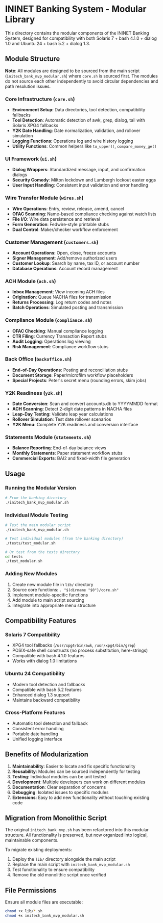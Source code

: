 # ININET Banking System - Modular Library

This directory contains the modular components of the ININET Banking System, designed for compatibility with both Solaris 7 + bash 4.1.0 + dialog 1.0 and Ubuntu 24 + bash 5.2 + dialog 1.3.

## Module Structure

**Note**: All modules are designed to be sourced from the main script (`initech_bank_mvp_modular.sh`) where `core.sh` is sourced first. The modules do not source each other independently to avoid circular dependencies and path resolution issues.

### Core Infrastructure (`core.sh`)
- **Environment Setup**: Data directories, tool detection, compatibility fallbacks
- **Tool Detection**: Automatic detection of awk, grep, dialog, tail with Solaris XPG4 fallbacks
- **Y2K Date Handling**: Date normalization, validation, and rollover simulation
- **Logging Functions**: Operations log and wire history logging
- **Utility Functions**: Common helpers like `to_upper()`, `compare_money_ge()`

### UI Framework (`ui.sh`)
- **Dialog Wrappers**: Standardized message, input, and confirmation dialogs
- **Security Comedy**: Milton lockdown and Lumbergh lockout easter eggs
- **User Input Handling**: Consistent input validation and error handling

### Wire Transfer Module (`wires.sh`)
- **Wire Operations**: Entry, review, release, amend, cancel
- **OFAC Scanning**: Name-based compliance checking against watch lists
- **File I/O**: Wire data persistence and retrieval
- **Form Generation**: Fedwire-style printable stubs
- **Dual Control**: Maker/checker workflow enforcement

### Customer Management (`customers.sh`)
- **Account Operations**: Open, close, freeze accounts
- **Signer Management**: Add/remove authorized users
- **Customer Lookup**: Search by name, tax ID, or account number
- **Database Operations**: Account record management

### ACH Module (`ach.sh`)
- **Inbox Management**: View incoming ACH files
- **Origination**: Queue NACHA files for transmission
- **Returns Processing**: Log return codes and notes
- **Batch Operations**: Simulated posting and transmission

### Compliance Module (`compliance.sh`)
- **OFAC Checking**: Manual compliance logging
- **CTR Filing**: Currency Transaction Report stubs
- **Audit Logging**: Operations log viewing
- **Risk Management**: Compliance workflow stubs

### Back Office (`backoffice.sh`)
- **End-of-Day Operations**: Posting and reconciliation stubs
- **Document Storage**: Paper/microfilm workflow placeholders
- **Special Projects**: Peter's secret menu (rounding errors, skim jobs)

### Y2K Readiness (`y2k.sh`)
- **Date Conversion**: Scan and convert accounts.db to YYYYMMDD format
- **ACH Scanning**: Detect 2-digit date patterns in NACHA files
- **Leap-Day Testing**: Validate leap year calculations
- **Rollover Simulation**: Test date rollover scenarios
- **Y2K Menu**: Complete Y2K readiness and conversion interface

### Statements Module (`statements.sh`)
- **Balance Reporting**: End-of-day balance views
- **Monthly Statements**: Paper statement workflow stubs
- **Commercial Exports**: BAI2 and fixed-width file generation

## Usage

### Running the Modular Version
```bash
# From the banking directory
./initech_bank_mvp_modular.sh
```

### Individual Module Testing
```bash
# Test the main modular script
./initech_bank_mvp_modular.sh

# Test individual modules (from the banking directory)
./tests/test_modular.sh

# Or test from the tests directory
cd tests
./test_modular.sh
```

### Adding New Modules
1. Create new module file in `lib/` directory
2. Source core functions: `. "$(dirname "$0")/core.sh"`
3. Implement module-specific functions
4. Add module to main script sourcing
5. Integrate into appropriate menu structure

## Compatibility Features

### Solaris 7 Compatibility
- XPG4 tool fallbacks (`/usr/xpg4/bin/awk`, `/usr/xpg4/bin/grep`)
- POSIX-safe shell constructs (no process substitution, here-strings)
- Compatible with bash 4.1.0 features
- Works with dialog 1.0 limitations

### Ubuntu 24 Compatibility
- Modern tool detection and fallbacks
- Compatible with bash 5.2 features
- Enhanced dialog 1.3 support
- Maintains backward compatibility

### Cross-Platform Features
- Automatic tool detection and fallback
- Consistent error handling
- Portable date handling
- Unified logging interface

## Benefits of Modularization

1. **Maintainability**: Easier to locate and fix specific functionality
2. **Reusability**: Modules can be sourced independently for testing
3. **Testing**: Individual modules can be unit tested
4. **Development**: Multiple developers can work on different modules
5. **Documentation**: Clear separation of concerns
6. **Debugging**: Isolated issues to specific modules
7. **Extensions**: Easy to add new functionality without touching existing code

## Migration from Monolithic Script

The original `initech_bank_mvp.sh` has been refactored into this modular structure. All functionality is preserved, but now organized into logical, maintainable components.

To migrate existing deployments:
1. Deploy the `lib/` directory alongside the main script
2. Replace the main script with `initech_bank_mvp_modular.sh`
3. Test functionality to ensure compatibility
4. Remove the old monolithic script once verified

## File Permissions

Ensure all module files are executable:
```bash
chmod +x lib/*.sh
chmod +x initech_bank_mvp_modular.sh
```

